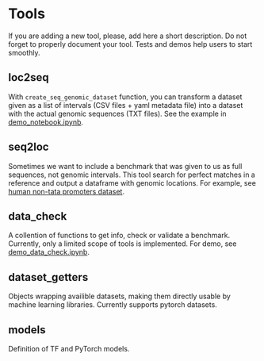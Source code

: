 # Tools

If you are adding a new tool, please, add here a short description. Do not forget to properly document your tool. Tests and demos help users to start smoothly.

## loc2seq

With `create_seq_genomic_dataset` function, you can transform a dataset given as a list of intervals (CSV files + yaml metadata file) into a dataset with the actual genomic sequences (TXT files). See the example in [demo_notebook.ipynb](loc2seq/demo/demo_notebook.ipynb).

## seq2loc

Sometimes we want to include a benchmark that was given to us as full sequences, not genomic intervals. This tool search for perfect matches in a reference and output a dataframe with genomic locations. For example, see [human non-tata promoters dataset](../../docs/human_nontata_promoters/create_datasets.ipynb).

## data_check

 A collention of functions to get info, check or validate a benchmark. Currently, only a limited scope of tools is implemented. For demo, see [demo_data_check.ipynb](data_check/demo_data_check.ipynb).

## dataset_getters

Objects wrapping availible datasets, making them directly usable by machine learning libraries.
Currently supports pytorch datasets. 

## models

Definition of TF and PyTorch models.
